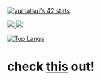  [![yumatsui's 42 stats](https://badge.mediaplus.ma/colorfulwaves/yumatsui)](https://github.com/oakoudad/badge42)
 
 <p align="leading">
  <a href="https://skillicons.dev">
    <img src="https://skillicons.dev/icons?i=c,cpp,androidstudio,kotlin,python,html,css,js,react" />
   <img src="https://skillicons.dev/icons?i=bootstrap,figma,blender,aws,docker,firebase,nginx,wordpress,github" />
  </a>
</p>

[![Top Langs](https://github-readme-stats.vercel.app/api/top-langs/?username={yumatsui00}
)](https://github.com/anuraghazra/github-readme-stats)

# check [this](https://yuma.poco-vision.com) out! 

